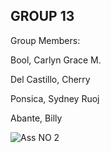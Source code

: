 ## GROUP 13

Group Members:

Bool, Carlyn Grace M. 

Del Castillo, Cherry 

Ponsica, Sydney Ruoj 

Abante, Billy 

![Ass  NO 2](https://github.com/billyabante/CSE_Laplace-InverseLaplace_MEXE_3201_Group13_2024/assets/157561589/1904864c-8a75-44c8-a825-c0507903fe3b)

